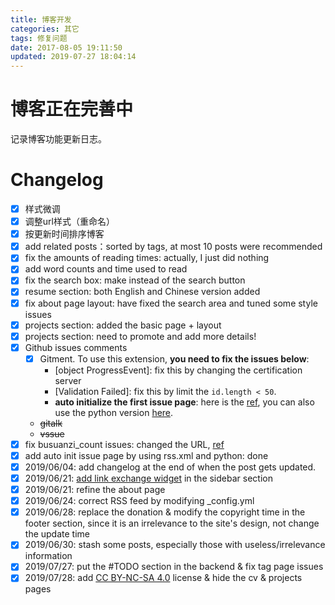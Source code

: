 ```yaml
---
title: 博客开发
categories: 其它
tags: 修复问题
date: 2017-08-05 19:11:50
updated: 2019-07-27 18:04:14
---
```

# 博客正在完善中
记录博客功能更新日志。

<!-- more -->
# Changelog
- [x] 样式微调
- [x] 调整url样式（重命名）
- [x] 按更新时间排序博客
- [x] add related posts：sorted by tags, at most 10 posts were recommended
- [x] fix the amounts of reading times: actually, I just did nothing
- [x] add word counts and time used to read
- [x] fix the search box: make instead of the search button
- [x] resume section: both English and Chinese version added
- [x] fix about page layout: have fixed the search area and tuned some style issues
- [x] projects section: added the basic page + layout
- [x] projects section: need to promote and add more details!
- [x] Github issues comments
    - [x] Gitment. To use this extension, **you need to fix the issues below**:
        - [object ProgressEvent]: fix this by changing the certification server
        - [Validation Failed]: fix this by limit the `id.length < 50`.
        - **auto initialize the first issue page**: here is the [ref](https://draveness.me/git-comments-initialize), you can also use the python version [here](https://gist.github.com/zhongqin0820/885d2aaeceaf445232b3f4badc0657e5).
    - ~~gitalk~~
    - ~~vssue~~
- [x] fix busuanzi_count issues: changed the URL, [ref](https://juejin.im/post/5bbc954a5188255c7c657ca5)
- [x] add auto init issue page by using rss.xml and python: done
- [x] 2019/06/04: add changelog at the end of when the post gets updated.
- [x] 2019/06/21: [add link exchange widget](https://www.jianshu.com/p/43eb0819f51a) in the sidebar section
- [x] 2019/06/21: refine the about page
- [x] 2019/06/24: correct RSS feed by modifying _config.yml
- [x] 2019/06/28: replace the donation & modify the copyright time in the footer section, since it is an irrelevance to the site's design, not change the update time
- [x] 2019/06/30: stash some posts, especially those with useless/irrelevance information
- [x] 2019/07/27: put the #TODO section in the backend & fix tag page issues
- [x] 2019/07/28: add [CC BY-NC-SA 4.0](https://creativecommons.org/licenses/by-nc-sa/4.0/) license & hide the cv & projects pages

[//]: # (TODO:Zoking:2019/07/27)
[//]: # (- ~~willing to add web ad?~~ )
[//]: # (DUE:Zoking:2019/07/27)